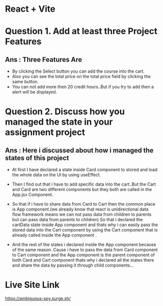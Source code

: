 # React + Vite
# Question 1. Add at least three Project Features

## Ans : Three Features Are

* By clicking the Select button you can add the course into the cart.
* Also you can see the total price on the total price field by clicking the same  button.
* You can not add more then 20 credit hours..But if you try to add then a alert will be displayed.

# Question 2. Discuss how you managed the state in your assignment project

## Ans : Here i discussed about how i managed the states of this project

* At first I have declared a state inside Card component to stored and load the whole data on the UI by using useEffect.

* Then I find out that i have to add specific data into the cart..But the Cart and Card are two different components but they both are called in the App.jsx Component.

* So that if i have to share data from Card to Cart then the common place  is App component.(we already know that react is unidirectional data flow framework means we can not pass data from children to parents but can pass data from parents to children) So that i declared the cartData state inside App component and thats why i can easily pass the stored data into the Cart component by using the Cart component that is already called inside the App component .

* And the rest of the states i declared inside the App component because of the same reason. Cause i have to pass the data from Card component to Cart component and the App component is the parent component of both Card and Cart component thats why i declared all the states there and share the data by passing it through child components...

# Live Site Link
https://ambiguous-spy.surge.sh/
